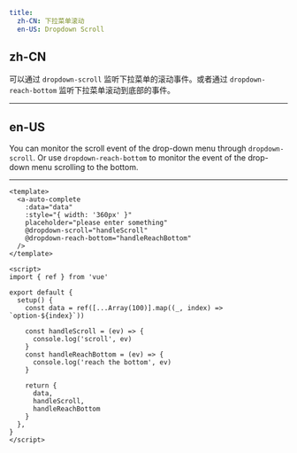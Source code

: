 ```yaml
title:
  zh-CN: 下拉菜单滚动
  en-US: Dropdown Scroll
```

## zh-CN

可以通过 `dropdown-scroll` 监听下拉菜单的滚动事件。或者通过 `dropdown-reach-bottom` 监听下拉菜单滚动到底部的事件。

---

## en-US

You can monitor the scroll event of the drop-down menu through `dropdown-scroll`. Or use `dropdown-reach-bottom` to monitor the event of the drop-down menu scrolling to the bottom.

---

```vue
<template>
  <a-auto-complete
    :data="data"
    :style="{ width: '360px' }"
    placeholder="please enter something"
    @dropdown-scroll="handleScroll"
    @dropdown-reach-bottom="handleReachBottom"
  />
</template>

<script>
import { ref } from 'vue'

export default {
  setup() {
    const data = ref([...Array(100)].map((_, index) => `option-${index}`))

    const handleScroll = (ev) => {
      console.log('scroll', ev)
    }
    const handleReachBottom = (ev) => {
      console.log('reach the bottom', ev)
    }

    return {
      data,
      handleScroll,
      handleReachBottom
    }
  },
}
</script>
```
